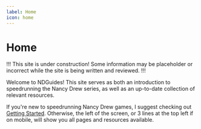 ```yaml
---
label: Home
icon: home
---
```


# Home

!!!
This site is under construction! Some information may be placeholder or incorrect while the site is being written and reviewed.
!!!

Welcome to NDGuides! This site serves as both an introduction to speedrunning the Nancy Drew series, as well as an up-to-date collection of relevant resources.

If you're new to speedrunning Nancy Drew games, I suggest checking out [Getting Started](/basics/getting-started.md). Otherwise, the left of the screen, or 3 lines at the top left if on mobile, will show you all pages and resources available.
